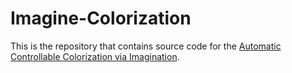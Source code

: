# Imagine-Colorization

This is the repository that contains source code for the [Automatic Controllable Colorization via Imagination](https://xy-cong.github.io/imagine-colorization/).